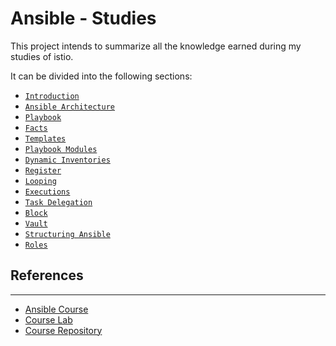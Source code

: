 # Ansible - Studies

This project intends to summarize all the knowledge earned during my studies of istio.

It can be divided into the following sections:

-  [`Introduction`](./01-Introduction.md)
-  [`Ansible Architecture`](./02-AnsibleArchitecture.md)
-  [`Playbook`](./03-Playbook.md )
-  [`Facts`](./04-Facts.md)
-  [`Templates`](./05-Templates.md)
-  [`Playbook Modules`](./06-PlaybookModules.md)
-  [`Dynamic Inventories`](./07-DynamicInventories.md)
-  [`Register`](./08-Register.md)
-  [`Looping`](./09-Looping.md)
-  [`Executions`](./10-Executions.md)
-  [`Task Delegation`](./11-TaskDelegation.md)
-  [`Block`](./12-Block.md)
-  [`Vault`](./13-Vault.md)
-  [`Structuring Ansible`](./14-Structuring.md)
-  [`Roles`](./15-Roles.md)



## References
---

- [Ansible Course](https://www.udemy.com/course/diveintoansible/)
- [Course Lab](https://github.com/spurin/diveintoansible-lab)
- [Course Repository](https://github.com/spurin/diveintoansible)
